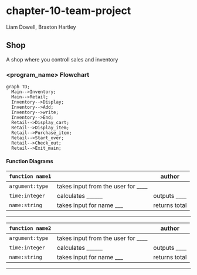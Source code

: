 # chapter-10-team-project
Liam Dowell, Braxton Hartley

## <chapter-10-team-project> Shop
A shop where you controll sales and inventory

### <program_name> Flowchart
```mermaid
graph TD;
  Main-->Inventory;
  Main-->Retail;
  Inventory-->Display;
  Inventory-->Add;
  Inventory-->write;
  Inventory-->End;
  Retail-->Display_cart;
  Retail-->Display_item;
  Retail-->Purchase_item;
  Retail-->Start_over;
  Retail-->Check_out;
  Retail-->Exit_main;
```

#### Function Diagrams

| `function name1`    |               |  author     |
| ------------------ | ------------- | ------------ |
| `argument:type`    | takes input from the user for ____  |              |
| `time:integer`     | calculates ______  | outputs ____             |
| `name:string`      | takes input for name ___ | returns total |
***
| `function name2`    |               |     author   |
| ------------------ | ------------- | ------------ |
| `argument:type`    | takes input from the user for ____  |              |
| `time:integer`     | calculates ______  | outputs ____             |
| `name:string`      | takes input for name ___ | returns total |
***
